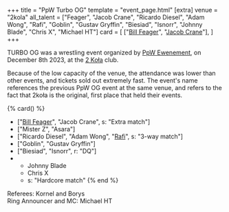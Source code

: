 +++
title = "PpW Turbo OG"
template = "event_page.html"
[extra]
venue = "2kola"
all_talent = ["Feager", "Jacob Crane", "Ricardo Diesel", "Adam Wong", "Rafi", "Goblin", "Gustav Gryffin", "Biesiad", "Isnorr", "Johnny Blade", "Chris X", "Michael HT"]
card = [
    ["[Bill Feager](@/w/feager.md)", "[Jacob Crane](@/w/jacob-crane.md)"],
]
+++

TURBO OG was a wrestling event organized by [PpW Ewenement](@/o/ppw.md), on December 8th 2023, at the [2 Koła](@/v/2kola.md) club.

Because of the low capacity of the venue, the attendance was lower than other events, and tickets sold out extremely fast. The event's name references the previous PpW OG event at the same venue, and refers to the fact that 2koła is the original, first place that held their events.

{% card() %}
- ["[Bill Feager](@/w/feager.md)", "Jacob Crane", s: "Extra match"]
- ["Mister Z", "Asara"]
- ["Ricardo Diesel", "Adam Wong", "[Rafi](@/w/rafi.md)", s: "3-way match"]
- ["Goblin", "Gustav Gryffin"]
- ["Biesiad", "Isnorr", r: "DQ"]
- - Johnny Blade
  - Chris X
  - s: "Hardcore match"
{% end %}

Referees: Kornel and Borys \
Ring Announcer and MC: Michael HT

